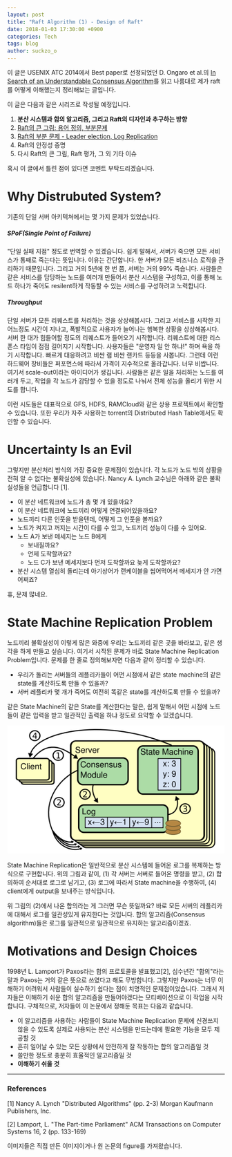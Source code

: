 ```yaml
---
layout: post
title: "Raft Algorithm (1) - Design of Raft"
date: 2018-01-03 17:30:00 +0900
categories: Tech
tags: blog
author: suckzo_o
---
```


이 글은 USENIX ATC 2014에서 Best paper로 선정되었던 D. Ongaro et al.의 [In Search of an Understandable Consensus Algorithm](https://www.usenix.org/conference/atc14/technical-sessions/presentation/ongaro)를 읽고 나름대로 제가 raft를 어떻게 이해했는지 정리해보는 글입니다. 

이 글은 다음과 같은 시리즈로 작성될 예정입니다.

1. **분산 시스템과 합의 알고리즘, 그리고 Raft의 디자인과 추구하는 방향**
2. [Raft의 큰 그림: 용어 정의, 부분문제](/tech/2018/01/09/raft-2.html)
3. [Raft의 부분 문제 - Leader election, Log Replication](/tech/2018/01/17/raft-3.html)
4. Raft의 안정성 증명
5. 다시 Raft의 큰 그림, Raft 평가, 그 외 기타 이슈

혹시 이 글에서 틀린 점이 있다면 코멘트 부탁드리겠습니다.

# Why Distrubuted System?

기존의 단일 서버 아키텍쳐에서는 몇 가지 문제가 있었습니다.

##### SPoF(Single Point of Failure)

"단일 실패 지점" 정도로 번역할 수 있겠습니다. 쉽게 말해서, 서버가 죽으면 모든 서비스가 통째로 죽는다는 뜻입니다. 이유는 간단합니다. 한 서버가 모든 비즈니스 로직을 관리하기 때문입니다. 그리고 거의 5년에 한 번 쯤, 서버는 거의 99% 죽습니다. 사람들은 같은 서비스를 담당하는 노드를 여러개 만들어서 분산 시스템을 구성하고, 이를 통해 노드 하나가 죽어도 resilent하게 작동할 수 있는 서비스를 구성하려고 노력합니다.

##### Throughput

단일 서버가 모든 리퀘스트를 처리하는 것을 상상해봅시다. 그리고 서비스를 시작한 지 어느정도 시간이 지나고, 폭발적으로 사용자가 늘어나는 행복한 상황을 상상해봅시다. 서버 한 대가 힘들어할 정도의 리퀘스트가 들어오기 시작합니다. 리퀘스트에 대한 리스폰스 타임이 점점 길어지기 시작합니다. 사용자들은 "운영자 일 안 하냐!" 하며 욕을 하기 시작합니다. 빠르게 대응하려고 비싼 램 비싼 랜카드 등등을 사봅니다. 그런데 이런 하드웨어 장비들은 퍼포먼스에 따라서 가격이 지수적으로 올라갑니다. 너무 비쌉니다. 여기서 scale-out이라는 아이디어가 생깁니다. 사람들은 같은 일을 처리하는 노드를 여러개 두고, 작업을 각 노드가 감당할 수 있을 정도로 나눠서 전체 성능을 올리기 위한 시도를 합니다.

이런 시도들은 대표적으로 GFS, HDFS, RAMCloud와 같은 상용 프로젝트에서 확인할 수 있습니다. 또한 우리가 자주 사용하는 torrent의 Distributed Hash Table에서도 확인할 수 있습니다.

# Uncertainty Is an Evil

그렇지만 분산처리 방식의 가장 중요한 문제점이 있습니다. 각 노드가 노드 밖의 상황을 전혀 알 수 없다는 불확실성에 있습니다. Nancy A. Lynch 교수님은 아래와 같은 불확실성들을 언급합니다 [1].

- 이 분산 네트워크에 노드가 총 몇 개 있을까요?
- 이 분산 네트워크에 노드끼리 어떻게 연결되어있을까요?
- 노드끼리 다른 인풋을 받을텐데, 어떻게 그 인풋을 볼까요?
- 노드가 켜지고 꺼지는 시간이 다를 수 있고, 노드끼리 성능이 다를 수 있어요.
- 노드 A가 보낸 메세지는 노드 B에게
  - 보내질까요?
  - 언제 도착할까요?
  - 노드 C가 보낸 메세지보다 먼저 도착할까요 늦게 도착할까요?
- 분산 시스템 열심히 돌리는데 아기상어가 랜케이블을 씹어먹어서 메세지가 안 가면 어쩌죠?

휴, 문제 많네요.

# State Machine Replication Problem

노드끼리 불확실성이 이렇게 많은 와중에 우리는 노드끼리 같은 곳을 바라보고, 같은 생각을 하게 만들고 싶습니다. 여기서 시작된 문제가 바로 State Machine Replication Problem입니다. 문제를 한 줄로 정의해보자면 다음과 같이 정리할 수 있습니다.

- 우리가 돌리는 서버들의 레플리카들이 어떤 시점에서 같은 state machine의 같은 state를 계산하도록 만들 수 있을까?
- 서버 레플리카 몇 개가 죽어도 여전히 똑같은 state를 계산하도록 만들 수 있을까?

같은 State Machine의 같은 State를 계산한다는 말은, 쉽게 말해서 어떤 시점에 노드들이 같은 입력을 받고 일관적인 출력을 하냐 정도로 요약할 수 있겠습니다.

![Replicated State Machine Architecture](/assets/images/raft/replicated_state_machine.png)

State Machine Replication은 일반적으로 분산 시스템에 들어온 로그를 복제하는 방식으로 구현합니다. 위의 그림과 같이, (1) 각 서버는 서버로 들어온 명령을 받고, (2) 합의하여 순서대로 로그로 남기고, (3) 로그에 따라서 State machine을 수행하여, (4) client에게 output을 보내주는 방식입니다. 

위 그림의 (2)에서 나온 합의라는 게 그러면 무슨 뜻일까요? 바로 모든 서버의 레플리카에 대해서 로그를 일관성있게 유지한다는 것입니다. 합의 알고리즘(Consensus algorithm)들은 로그를 일관적으로 일관적으로 유지하는 알고리즘이겠죠.

# Motivations and Design Choices

1998년 L. Lamport가 Paxos라는 합의 프로토콜을 발표했고[2], 십수년간 "합의"라는 말과 Paxos는 거의 같은 뜻으로 쓰였다고 해도 무방합니다. 그렇지만 Paxos는 너무 이해하기 어려워서 사람들이 실수하기 쉽다는 점이 치명적인 문제점이었습니다. 그래서 저자들은 이해하기 쉬운 합의 알고리즘을 만들어야겠다는 모티베이션으로 이 작업을 시작합니다. 구체적으로, 저자들이 이 논문에서 정해둔 목표는 다음과 같습니다.

- 이 알고리즘을 사용하는 사람들이 State Machine Replication 문제에 신경쓰지 않을 수 있도록 실제로 사용되는 분산 시스템을 만드는데에 필요한 기능을 모두 제공할 것
- 흔히 일어날 수 있는 모든 상황에서 안전하게 잘 작동하는 합의 알고리즘일 것
- 쓸만한 정도로 충분히 효율적인 알고리즘일 것
- **이해하기 쉬울 것**

---

### References 

[1] Nancy A. Lynch "Distributed Algorithms" (pp. 2-3) Morgan Kaufmann Publishers, Inc.

[2] Lamport, L. "The Part-time Parliament" ACM Transactions on Computer Systems 16, 2 (pp. 133-169)

이미지들은 직접 만든 이미지이거나 원 논문의 figure를 가져왔습니다.
